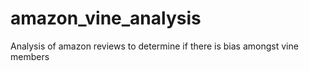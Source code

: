 # amazon_vine_analysis
Analysis of amazon reviews to determine if there is bias amongst vine members
